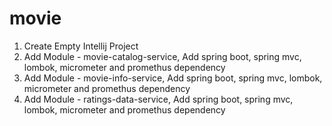 # movie


1. Create Empty Intellij Project
1. Add Module - movie-catalog-service, Add spring boot, spring mvc, lombok, micrometer and promethus dependency
1. Add Module - movie-info-service, Add spring boot, spring mvc, lombok, micrometer and promethus dependency
1. Add Module - ratings-data-service, Add spring boot, spring mvc, lombok, micrometer and promethus dependency
